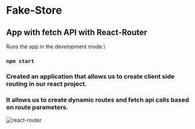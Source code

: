 # Fake-Store

## App with fetch API with React-Router

Runs the app in the development mode.\
### `npm start`

### Created an application that allows us to create client side routing in our react project.
### It allows us to create dynamic routes and fetch api calls based on route parameters.


![react-router](https://user-images.githubusercontent.com/92852665/169067965-0d375eb9-013c-466d-9948-0fac261452b4.gif)
